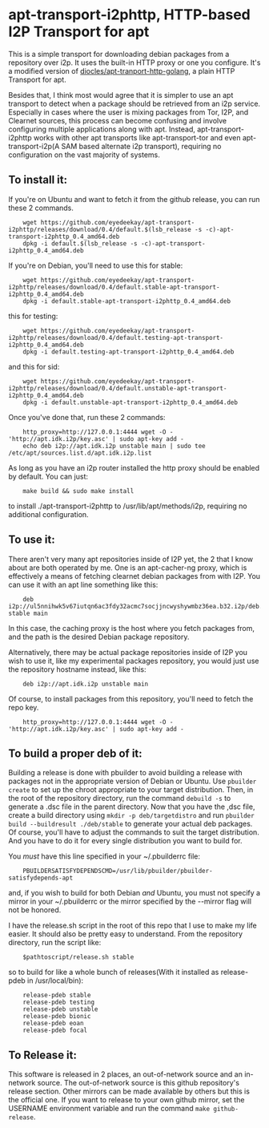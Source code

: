 apt-transport-i2phttp, HTTP-based I2P Transport for apt
=======================================================

This is a simple transport for downloading debian packages from a repository
over i2p. It uses the built-in HTTP proxy or one you configure. It's a
modified version of [diocles/apt-tranport-http-golang](https://github.com/diocles/apt-transport-http-golang),
a plain HTTP Transport for apt.

Besides that, I think most would agree that it is simpler to use an apt
transport to detect when a package should be retrieved from an i2p service.
Especially in cases where the user is mixing packages from Tor, I2P, and
Clearnet sources, this process can become confusing and involve configuring
multiple applications along with apt. Instead, apt-transport-i2phttp works with
other apt transports like apt-transport-tor and even apt-transport-i2p(A SAM
based alternate i2p transport), requiring no configuration on the vast majority
of systems.

To install it:
--------------

If you're on Ubuntu and want to fetch it from the github release, you can run
these 2 commands.

		wget https://github.com/eyedeekay/apt-transport-i2phttp/releases/download/0.4/default.$(lsb_release -s -c)-apt-transport-i2phttp_0.4_amd64.deb
		dpkg -i default.$(lsb_release -s -c)-apt-transport-i2phttp_0.4_amd64.deb

If you're on Debian, you'll need to use this for stable:

		wget https://github.com/eyedeekay/apt-transport-i2phttp/releases/download/0.4/default.stable-apt-transport-i2phttp_0.4_amd64.deb
		dpkg -i default.stable-apt-transport-i2phttp_0.4_amd64.deb

this for testing:

		wget https://github.com/eyedeekay/apt-transport-i2phttp/releases/download/0.4/default.testing-apt-transport-i2phttp_0.4_amd64.deb
		dpkg -i default.testing-apt-transport-i2phttp_0.4_amd64.deb

and this for sid:

		wget https://github.com/eyedeekay/apt-transport-i2phttp/releases/download/0.4/default.unstable-apt-transport-i2phttp_0.4_amd64.deb
		dpkg -i default.unstable-apt-transport-i2phttp_0.4_amd64.deb

Once you've done that, run these 2 commands:

		http_proxy=http://127.0.0.1:4444 wget -O - 'http://apt.idk.i2p/key.asc' | sudo apt-key add - 
		echo deb i2p://apt.idk.i2p unstable main | sudo tee /etc/apt/sources.list.d/apt.idk.i2p.list

As long as you have an i2p router installed the http proxy should be enabled
by default. You can just:

        make build && sudo make install

to install ./apt-transport-i2phttp to /usr/lib/apt/methods/i2p, requiring no
additional configuration.

To use it:
----------

There aren't very many apt repositories inside of I2P yet, the 2 that I know
about are both operated by me. One is an apt-cacher-ng proxy, which is effectively
a means of fetching clearnet debian packages from with I2P. You can use it with an
apt line something like this:

		deb i2p://ul5nnihwk5v67iutqn6ac3fdy32acmc7socjjncwyshywmbz36ea.b32.i2p/deb.debian.org/debian stable main

In this case, the caching proxy is the host where you fetch packages from, and
the path is the desired Debian package repository.

Alternatively, there may be actual package repositories inside of I2P you wish to
use it, like my experimental packages repository, you would just use the repository
hostname instead, like this:

		deb i2p://apt.idk.i2p unstable main

Of course, to install packages from this repository, you'll need to fetch the repo
key.

        http_proxy=http://127.0.0.1:4444 wget -O - 'http://apt.idk.i2p/key.asc' | sudo apt-key add - 

To build a proper deb of it:
----------------------------

Building a release is done with pbuilder to avoid building a release with
packages not in the appropriate version of Debian or Ubuntu. Use 
```pbuilder create``` to set up the chroot appropriate to your target
distribution. Then, in the root of the repository directory, run the command
```debuild -s``` to generate a .dsc file in the parent directory. Now that you
have the ,dsc file, create a build directory using ```mkdir -p deb/targetdistro``` 
and run ```pbuilder build --buildresult ./deb/stable``` to generate your actual
deb packages. Of course, you'll have to adjust the commands to suit the target
distribution. And you have to do it for every single distribution you want to
build for.

You *must* have this line specified in your ~/.pbuilderrc file:

		PBUILDERSATISFYDEPENDSCMD=/usr/lib/pbuilder/pbuilder-satisfydepends-apt

and, if you wish to build for both Debian *and* Ubuntu, you must not specify a
mirror in your ~/.pbuilderrc or the mirror specified by the --mirror flag will
not be honored.

I have the release.sh script in the root of this repo
that I use to make my life easier. It should also be pretty easy to understand.
From the repository directory, run the script like:

        $pathtoscript/release.sh stable

so to build for like a whole bunch of releases(With it installed as release-pdeb
in /usr/local/bin):

        release-pdeb stable
        release-pdeb testing
        release-pdeb unstable
        release-pdeb bionic
        release-pdeb eoan
        release-pdeb focal


To Release it:
--------------

This software is released in 2 places, an out-of-network source and an in-network
source. The out-of-network source is this github repository's release section.
Other mirrors can be made available by others but this is the official one. If you
want to release to your own github mirror, set the USERNAME environment variable
and run the command ```make github-release```.


